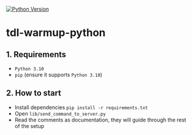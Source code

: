 [![Python Version](http://img.shields.io/badge/Python-3.7-blue.svg)](https://www.python.org/downloads/release/python-370/)

# tdl-warmup-python

## 1. Requirements

- `Python 3.10`
- `pip` (ensure it supports `Python 3.10`)

## 2. How to start

- Install dependencies `pip install -r requirements.txt`
- Open `lib/send_command_to_server.py`
- Read the comments as documentation, they will guide through the rest of the setup
